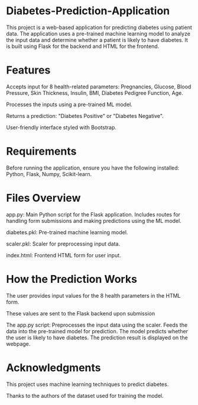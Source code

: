 # Diabetes-Prediction-Application
This project is a web-based application for predicting diabetes using patient data. The application uses a pre-trained machine learning model to analyze the input data and determine whether a patient is likely to have diabetes. It is built using Flask for the backend and HTML for the frontend.

# Features
Accepts input for 8 health-related parameters:
Pregnancies,
Glucose,
Blood Pressure,
Skin Thickness,
Insulin,
BMI,
Diabetes Pedigree Function,
Age.

  Processes the inputs using a pre-trained ML model.
  
  Returns a prediction: "Diabetes Positive" or "Diabetes Negative".
  
  User-friendly interface styled with Bootstrap.

# Requirements
Before running the application, ensure you have the following installed:
Python,
Flask,
Numpy,
Scikit-learn.

# Files Overview
app.py: Main Python script for the Flask application. Includes routes for handling form submissions and making predictions using the ML model.

diabetes.pkl: Pre-trained machine learning model.

scaler.pkl: Scaler for preprocessing input data.

index.html: Frontend HTML form for user input.

# How the Prediction Works
The user provides input values for the 8 health parameters in the HTML form.

These values are sent to the Flask backend upon submission

The app.py script:
                    Preprocesses the input data using the scaler.
                    Feeds the data into the pre-trained model for prediction.
                    The model predicts whether the user is likely to have diabetes.
                    The prediction result is displayed on the webpage.

# Acknowledgments
This project uses machine learning techniques to predict diabetes.

Thanks to the authors of the dataset used for training the model.
